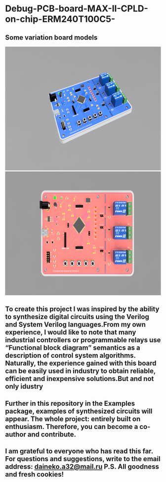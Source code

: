 # Debug-PCB-board-MAX-II-CPLD-on-chip-ERM240T100C5-
##  Some variation board models   
<img src=ImageModel/Debug_board_blue_v0.PNG width="700" height="400"> 
<img src=ImageModel/Debug_board_pink_v1.PNG width="700" height="400">

## To create this project I was inspired by the ability to synthesize digital circuits using the Verilog and System Verilog languages.From my own experience, I would like to note that many industrial controllers or programmable relays use “Functional block diagram” semantics as a description of control system algorithms. Naturally, the experience gained with this board can be easily used in industry to obtain reliable, efficient and inexpensive solutions.But and not only idustry
## Further in this repository in the Examples package, examples of synthesized circuits will appear. The whole project: entirely built on enthusiasm. Therefore, you can become a co-author and contribute. 
## I am grateful to everyone who has read this far. For questions and suggestions, write to the email address: daineko.a32@mail.ru P.S. All goodness and fresh cookies!


